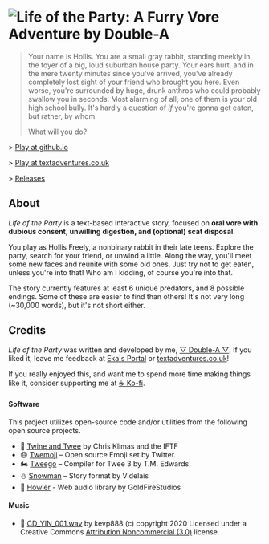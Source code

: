 
# ![Life of the Party: A Furry Vore Adventure by Double-A](https://i.imgur.com/4LLEUa3.png)

> Your name is Hollis. You are a small gray rabbit, standing meekly in the foyer of a big, loud suburban house party. Your ears hurt, and in the mere twenty minutes since you've arrived, you've already completely lost sight of your friend who brought you here. Even worse, you're surrounded by huge, drunk anthros who could probably swallow you in seconds. Most alarming of all, one of them is your old high school bully. It's hardly a question of *if* you're gonna get eaten, but rather, by whom.
>
> What will you do?

\> [Play at github.io](https://double-a-stories.github.io/life-of-the-party/)

\> [Play at textadventures.co.uk](https://textadventures.co.uk/games/view/fcvdqsoz7u2edrju9wb6ba/)

\> [Releases](https://github.com/double-a-stories/life-of-the-party/releases)

## About

*Life of the Party* is a text-based interactive story, focused on **oral vore with dubious consent, unwilling digestion, and (optional) scat disposal**.

You play as Hollis Freely, a nonbinary rabbit in their late teens. Explore the party, search for your friend, or unwind a little. Along the way, you'll meet some new faces and reunite with some old ones. Just try not to get eaten, unless you're into that! Who am I kidding, of course you're into that.

The story currently features at least 6 unique predators, and 8 possible endings. Some of these are easier to find than others! It's not very long (~30,000 words), but it's not short either.

## Credits

*Life of the Party* was written and developed by me, [▽ Double-A ▽](https://aryion.com/g4/user/DoubleA). If you liked it, leave me feedback at [Eka's Portal](https://aryion.com/forum/viewtopic.php?f=79&t=59177) or [textadventures.co.uk](http://textadventures.co.uk/games/view/fcvdqsoz7u2edrju9wb6ba/life-of-the-party-a-furry-vore-adventure-18)!

If you really enjoyed this, and want me to spend more time making things like it, consider supporting me at [☕ Ko-fi](https://ko-fi.com/doublea).

#### Software

This project utilizes open-source code and/or utilities from the following open source projects.

* 📖 [Twine and Twee](https://github.com/tweecode) by Chris Klimas and the IFTF
* 😃 [Twemoji](https://github.com/twitter/twemoji) – Open source Emoji set by Twitter.
* 🏍️ [Tweego](https://github.com/tmedwards/tweego) – Compiler for Twee 3 by T.M. Edwards
* ⛄️ [Snowman](https://github.com/videlais/snowman) – Story format by Videlais
* 🐺 [Howler](https://github.com/goldfire/howler.js) - Web audio library by GoldFireStudios

#### Music

* 🎵 [CD_YIN_001.wav](https://freesound.org/people/kevp888/sounds/507790/) by kevp888 (c) copyright 2020 Licensed under a Creative Commons <a href="http://creativecommons.org/licenses/by-nc/3.0/">Attribution Noncommercial  (3.0)</a> license.

